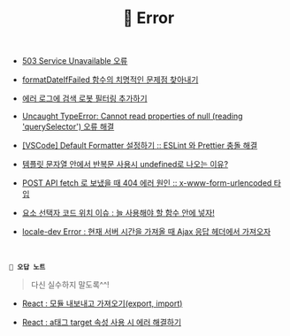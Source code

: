 <h1 align="center">🚨 Error</h1>

<br>

- [503 Service Unavailable 오류](https://hyerimiya.notion.site/503-Service-Unavailable-890df3b3f5d9400c9ecda20d40598032?pvs=4)

- [formatDateIfFailed 함수의 치명적인 문제점 찾아내기](https://github.com/mireyhgnay/fe-working-record/blob/main/Error/formatDateIfFailed%20%ED%95%A8%EC%88%98%EC%9D%98%20%EC%B9%98%EB%AA%85%EC%A0%81%EC%9D%B8%20%EB%AC%B8%EC%A0%9C%EC%A0%90%20%EC%B0%BE%EC%95%84%EB%82%B4%EA%B8%B0.md)

- [에러 로그에 검색 로봇 필터링 추가하기](https://github.com/mireyhgnay/fe-working-record/blob/main/Error/%EC%97%90%EB%9F%AC%20%EB%A1%9C%EA%B7%B8%EC%97%90%20%EA%B2%80%EC%83%89%20%EB%A1%9C%EB%B4%87%20%ED%95%84%ED%84%B0%EB%A7%81%20%EC%B6%94%EA%B0%80%ED%95%98%EA%B8%B0.md)

- [Uncaught TypeError: Cannot read properties of null (reading 'querySelector') 오류 해결](https://github.com/mireyhgnay/fe-working-record/blob/main/Error/Cannot%20read%20properties%20of%20null%20%EC%98%A4%EB%A5%98%20%ED%95%B4%EA%B2%B0.md)

- [[VSCode] Default Formatter 설정하기 :: ESLint 와 Prettier 충돌 해결](https://github.com/mireyhgnay/fe-working-record/blob/main/Error/%5BVSCode%5D%20Default%20Formatter%20%EC%84%A4%EC%A0%95%ED%95%98%EA%B8%B0%20%3A%3A%20ESLint%20%EC%99%80%20Prettier%20%EC%B6%A9%EB%8F%8C%20%ED%95%B4%EA%B2%B0.md)

- [템플릿 문자열 안에서 반복문 사용시 undefined로 나오는 이유?](https://hyerimiya.notion.site/undefined-03842379f2cb439a9ec8b3cb1098a4f9?pvs=4)

- [POST API fetch 로 보냈을 때 404 에러 원인 :: x-www-form-urlencoded 타입](https://hyerimiya.notion.site/POST-API-fetch-formData-404-x-www-form-urlencoded-multipart-form-data-0f7efc22acdf4d7e8cde3aaf93404688?pvs=4)

- [요소 선택자 코드 위치 이슈 : 늘 사용해야 할 함수 안에 넣자!](https://hyerimiya.notion.site/b7609b6d10314a73b18d883498d2bfc1?pvs=4)

- [locale-dev Error : 현재 서버 시간을 가져올 때 Ajax 응답 헤더에서 가져오자](https://hyerimiya.notion.site/locale-dev-Error-Ajax-77014feea30648aeb0785abcfdc2a670?pvs=4)

<br>

**`📝 오답 노트`**

> 다신 실수하지 말도록^^!

- [React : 모듈 내보내고 가져오기(export, import)](<https://github.com/mireyhgnay/fe-working-record/blob/main/Error/React%20%EB%AA%A8%EB%93%88%20%EB%82%B4%EB%B3%B4%EB%82%B4%EA%B3%A0%20%EA%B0%80%EC%A0%B8%EC%98%A4%EA%B8%B0(export%2C%20import).md>)

- [React : a태그 target 속성 사용 시 에러 해결하기](https://github.com/mireyhgnay/fe-working-record/blob/main/Error/React%20%3A%20a%ED%83%9C%EA%B7%B8%20target%20%EC%86%8D%EC%84%B1%20%EC%82%AC%EC%9A%A9%20%EC%8B%9C%20%EC%97%90%EB%9F%AC%20%ED%95%B4%EA%B2%B0%ED%95%98%EA%B8%B0.md)
